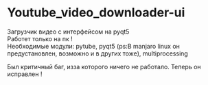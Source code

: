 # Youtube_video_downloader-ui
Загрузчик видео с интерфейсом на pyqt5                            
Работет только на пк !                        
Необходимые модули: pytube, pyqt5 (ps:В manjaro linux он предустановлен, возможно и в других тоже), multiprocessing                           
                            
                          
Был критичный баг, изза которого ничего не работало. Теперь он исправлен !                        
